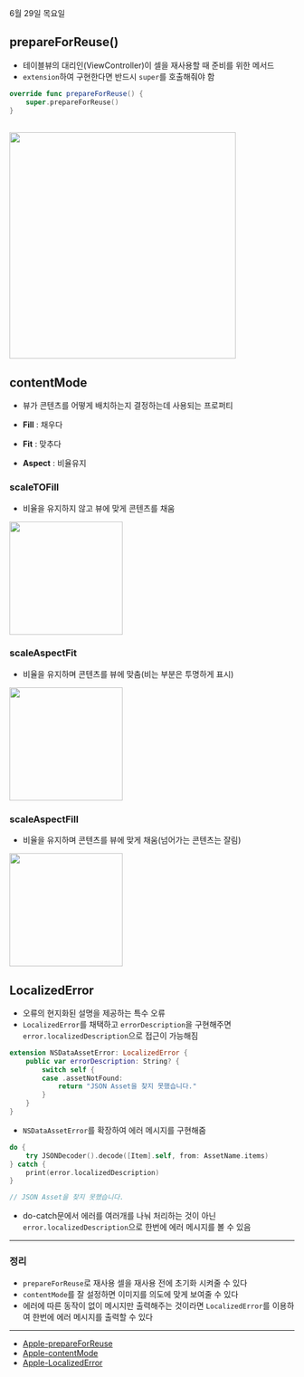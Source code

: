 6월 29일 목요일

## prepareForReuse()
- 테이블뷰의 대리인(ViewController)이 셀을 재사용할 때 준비를 위한 메서드
- `extension`하여 구현한다면 반드시 `super`를 호출해줘야 함

```swift
override func prepareForReuse() {
    super.prepareForReuse()
}
```

</br>

<img src="https://github.com/h-suo/TIL/assets/109963294/d38aad70-99d8-49b6-98c1-9176169f2421" width="400">

</br>

## contentMode
- 뷰가 콘텐츠를 어떻게 배치하는지 결정하는데 사용되는 프로퍼티

- **Fill** : 채우다
- **Fit** : 맞추다
- **Aspect** : 비율유지

### scaleTOFill
- 비율을 유지하지 않고 뷰에 맞게 콘텐츠를 채움
<img src="https://github.com/h-suo/TIL/assets/109963294/fdd83cdc-82f0-48c4-8151-cfa6db04a310" width="200">


### scaleAspectFit
- 비율을 유지하며 콘텐츠를 뷰에 맞춤(비는 부분은 투명하게 표시)
<img src="https://github.com/h-suo/TIL/assets/109963294/aa1cbe9f-a683-437e-a432-5fa400b32b73" width="200">

### scaleAspectFill
- 비율을 유지하며 콘텐츠를 뷰에 맞게 채움(넘어가는 콘텐츠는 잘림)
<img src="https://github.com/h-suo/TIL/assets/109963294/b0b1ebb2-de5e-4c4e-b454-29d49acd5c64" width="200">

</br>

## LocalizedError
- 오류의 현지화된 설명을 제공하는 특수 오류
- `LocalizedError`를 채택하고 `errorDescription`을 구현해주면 `error.localizedDescription`으로 접근이 가능해짐

```swift
extension NSDataAssetError: LocalizedError {
    public var errorDescription: String? {
        switch self {
        case .assetNotFound:
            return "JSON Asset을 찾지 못했습니다."
        }
    }
}
```
- `NSDataAssetError`를 확장하여 에러 메시지를 구현해줌

```swift
do {
    try JSONDecoder().decode([Item].self, from: AssetName.items)
} catch {
    print(error.localizedDescription)
}

// JSON Asset을 찾지 못했습니다.
```
- do-catch문에서 에러를 여러개를 나눠 처리하는 것이 아닌 `error.localizedDescription`으로 한번에 에러 메시지를 볼 수 있음

---
### 정리
- `prepareForReuse`로 재사용 셀을 재사용 전에 초기화 시켜줄 수 있다
- `contentMode`를 잘 설정하면 이미지를 의도에 맞게 보여줄 수 있다
- 에러에 따른 동작이 없이 메시지만 출력해주는 것이라면 `LocalizedError`를 이용하여 한번에 에러 메시지를 출력할 수 있다

---
- [Apple-prepareForReuse](https://developer.apple.com/documentation/uikit/uitableviewcell/1623223-prepareforreuse)
- [Apple-contentMode](https://developer.apple.com/documentation/uikit/uiview/1622619-contentmode)
- [Apple-LocalizedError](https://developer.apple.com/documentation/foundation/localizederror)
